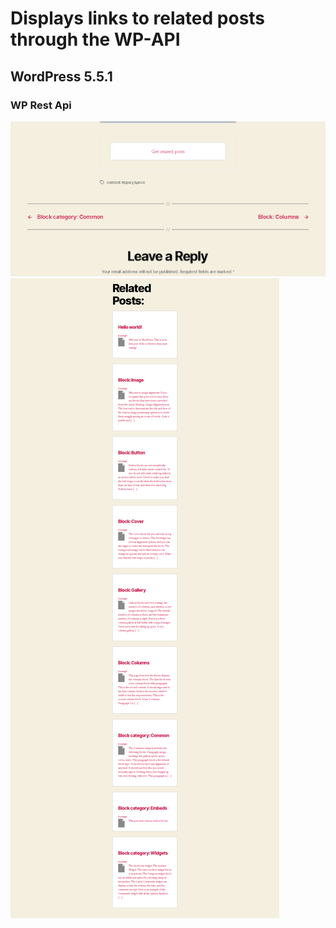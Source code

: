 # Displays links to related posts through the WP-API

## WordPress 5.5.1
### WP Rest Api

![Image of restapi.png](restapi.png)
![Image of restapi.png](restapi2.png)
